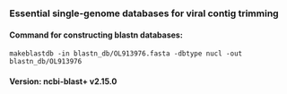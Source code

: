 ### Essential single-genome databases for viral contig trimming
#### Command for constructing blastn databases:

`makeblastdb -in blastn_db/OL913976.fasta -dbtype nucl -out blastn_db/OL913976`

#### Version: ncbi-blast+ v2.15.0